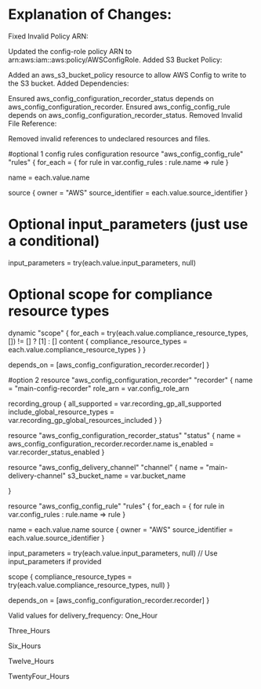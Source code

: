 # Explanation of Changes:
Fixed Invalid Policy ARN:

Updated the config-role policy ARN to arn:aws:iam::aws:policy/AWSConfigRole.
Added S3 Bucket Policy:

Added an aws_s3_bucket_policy resource to allow AWS Config to write to the S3 bucket.
Added Dependencies:

Ensured aws_config_configuration_recorder_status depends on aws_config_configuration_recorder.
Ensured aws_config_config_rule depends on aws_config_configuration_recorder_status.
Removed Invalid File Reference:

Removed invalid references to undeclared resources and files.

#optional 1
config rules configuration
resource "aws_config_config_rule" "rules" {
  for_each = { for rule in var.config_rules : rule.name => rule }

  name = each.value.name

  source {
    owner             = "AWS"
    source_identifier = each.value.source_identifier
  }

  # Optional input_parameters (just use a conditional)
  input_parameters = try(each.value.input_parameters, null)

  # Optional scope for compliance resource types
  dynamic "scope" {
    for_each = try(each.value.compliance_resource_types, []) != [] ? [1] : []
    content {
      compliance_resource_types = each.value.compliance_resource_types
    }
  }

  depends_on = [aws_config_configuration_recorder.recorder]
}

#option 2
resource "aws_config_configuration_recorder" "recorder" {
  name     = "main-config-recorder"
  role_arn = var.config_role_arn

  recording_group {
    all_supported                 = var.recording_gp_all_supported
    include_global_resource_types = var.recording_gp_global_resources_included
  }
}

resource "aws_config_configuration_recorder_status" "status" {
  name       = aws_config_configuration_recorder.recorder.name
  is_enabled = var.recorder_status_enabled
}

resource "aws_config_delivery_channel" "channel" {
  name           = "main-delivery-channel"
  s3_bucket_name = var.bucket_name
  
}

resource "aws_config_config_rule" "rules" {
  for_each = { for rule in var.config_rules : rule.name => rule }

  name             = each.value.name
  source {
    owner             = "AWS"
    source_identifier = each.value.source_identifier
  }

  input_parameters = try(each.value.input_parameters, null) // Use input_parameters if provided

  scope {
    compliance_resource_types = try(each.value.compliance_resource_types, null)
  }

  depends_on = [aws_config_configuration_recorder.recorder]
}



Valid values for delivery_frequency:
One_Hour

Three_Hours

Six_Hours

Twelve_Hours

TwentyFour_Hours